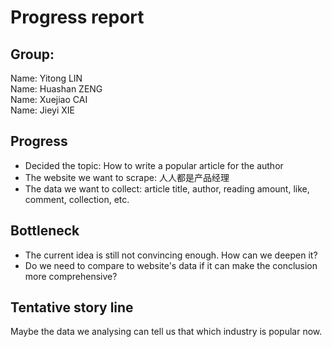 # Progress report
## Group:
Name: Yitong LIN <br>
Name: Huashan ZENG <br>
Name: Xuejiao CAI<br>
Name: Jieyi XIE<br>

## Progress
* Decided the topic: How to write a popular article for the author
* The website we want to scrape: 人人都是产品经理
* The data we want to collect: article title, author, reading amount, like, comment, collection, etc.

## Bottleneck
* The current idea is still not convincing enough. How can we deepen it?
* Do we need to compare to website's data if it can make the conclusion more comprehensive?

## Tentative story line
Maybe the data we analysing can tell us that which industry is popular now.
